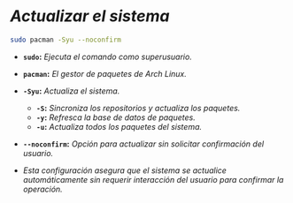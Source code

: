 <!-- Autor: Daniel Benjamin Perez Morales -->
<!-- GitHub: https://github.com/DanielBenjaminPerezMoralesDev13 -->
<!-- Gitlab: https://gitlab.com/DanielBenjaminPerezMoralesDev13 -->
<!-- Correo electrónico: danielperezdev@proton.me -->

# ***Actualizar el sistema***

```bash
sudo pacman -Syu --noconfirm
```

- **`sudo`:** *Ejecuta el comando como superusuario.*
- **`pacman`:** *El gestor de paquetes de Arch Linux.*
- **`-Syu`:** *Actualiza el sistema.*
  - **`-S`:** *Sincroniza los repositorios y actualiza los paquetes.*
  - **`-y`:** *Refresca la base de datos de paquetes.*
  - **`-u`:** *Actualiza todos los paquetes del sistema.*
- **`--noconfirm`:** *Opción para actualizar sin solicitar confirmación del usuario.*

- *Esta configuración asegura que el sistema se actualice automáticamente sin requerir interacción del usuario para confirmar la operación.*
